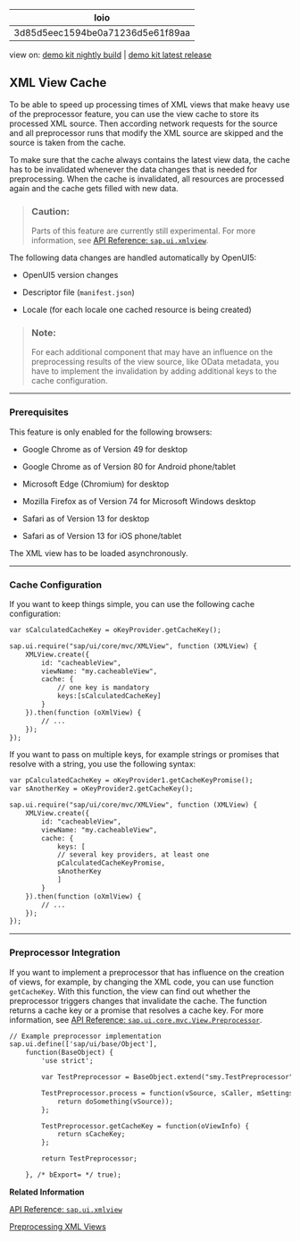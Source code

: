 <!-- loio3d85d5eec1594be0a71236d5e61f89aa -->

| loio |
| -----|
| 3d85d5eec1594be0a71236d5e61f89aa |

<div id="loio">

view on: [demo kit nightly build](https://openui5nightly.hana.ondemand.com/#/topic/3d85d5eec1594be0a71236d5e61f89aa) | [demo kit latest release](https://openui5.hana.ondemand.com/#/topic/3d85d5eec1594be0a71236d5e61f89aa)</div>

## XML View Cache

To be able to speed up processing times of XML views that make heavy use of the preprocessor feature, you can use the view cache to store its processed XML source. Then according network requests for the source and all preprocessor runs that modify the XML source are skipped and the source is taken from the cache.

To make sure that the cache always contains the latest view data, the cache has to be invalidated whenever the data changes that is needed for preprocessing. When the cache is invalidated, all resources are processed again and the cache gets filled with new data.

> ### Caution:  
> Parts of this feature are currently still experimental. For more information, see [API Reference: `sap.ui.xmlview`](https://openui5.hana.ondemand.com/#/api/sap.ui/methods/sap.ui.xmlview). 

The following data changes are handled automatically by OpenUI5:

-   OpenUI5 version changes

-   Descriptor file \(`manifest.json`\)

-   Locale \(for each locale one cached resource is being created\)


> ### Note:  
> For each additional component that may have an influence on the preprocessing results of the view source, like OData metadata, you have to implement the invalidation by adding additional keys to the cache configuration.

***

### Prerequisites

This feature is only enabled for the following browsers:

-   Google Chrome as of Version 49 for desktop

-   Google Chrome as of Version 80 for Android phone/tablet
-   Microsoft Edge \(Chromium\) for desktop
-   Mozilla Firefox as of Version 74 for Microsoft Windows desktop
-   Safari as of Version 13 for desktop
-   Safari as of Version 13 for iOS phone/tablet

The XML view has to be loaded asynchronously.

***

### Cache Configuration

If you want to keep things simple, you can use the following cache configuration:

``` xml
var sCalculatedCacheKey = oKeyProvider.getCacheKey();

sap.ui.require("sap/ui/core/mvc/XMLView", function (XMLView) {
	XMLView.create({
		id: "cacheableView",
		viewName: "my.cacheableView",
		cache: {
			// one key is mandatory
			keys:[sCalculatedCacheKey]
		}
	}).then(function (oXmlView) {
		// ...
	});
});
```

If you want to pass on multiple keys, for example strings or promises that resolve with a string, you use the following syntax:

``` xml
var pCalculatedCacheKey = oKeyProvider1.getCacheKeyPromise();
var sAnotherKey = oKeyProvider2.getCacheKey();

sap.ui.require("sap/ui/core/mvc/XMLView", function (XMLView) {
	XMLView.create({
		id: "cacheableView",
		viewName: "my.cacheableView",
		cache: {
			keys: [
			// several key providers, at least one
			pCalculatedCacheKeyPromise,
			sAnotherKey
			]
		}
	}).then(function (oXmlView) {
		// ...
	});
});
```

***

<a name="loio3d85d5eec1594be0a71236d5e61f89aa__ViewCache_Preprocessor"/>

### Preprocessor Integration

If you want to implement a preprocessor that has influence on the creation of views, for example, by changing the XML code, you can use function `getCacheKey`. With this function, the view can find out whether the preprocessor triggers changes that invalidate the cache. The function returns a cache key or a promise that resolves a cache key. For more information, see [API Reference: `sap.ui.core.mvc.View.Preprocessor`](https://openui5.hana.ondemand.com/#docs/api/symbols/sap.ui.core.mvc.View.Preprocessor.html). 

``` xml
// Example preprocessor implementation
sap.ui.define(['sap/ui/base/Object'],
	function(BaseObject) {
		'use strict';

		var TestPreprocessor = BaseObject.extend("smy.TestPreprocessor", {});

		TestPreprocessor.process = function(vSource, sCaller, mSettings) {
			return doSomething(vSource));
		};

		TestPreprocessor.getCacheKey = function(oViewInfo) {
			return sCacheKey;
		};

		return TestPreprocessor;

	}, /* bExport= */ true);
```

**Related Information**  


[API Reference: `sap.ui.xmlview`](https://openui5.hana.ondemand.com/#/api/sap.ui/methods/sap.ui.xmlview)

[Preprocessing XML Views](Preprocessing_XML_Views_48b81b9.md "Applying preprocessing to views enables you to use features like XML templating. This feature is currently only enabled for XML views. On an abstract level, preprocessing means that a view can be modified during runtime before it is rendered. This makes it possible to use the templating syntax, as it is interpreted by the preprocessor. It also makes it possible to apply user customization.")


